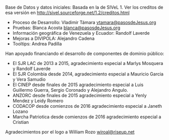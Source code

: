 
Base de Datos y datos iniciales: Basada en la de SIVeL 1. 
Ver los creditos de esa versión en 
	http://sivel.sourceforge.net/1.2/creditos.html

* Proceso de Desarrollo: Vladimir Támara <vtamara@pasosdeJesus.org>
* Pruebas: Blanca Acosta <blanca@pasosdeJesus.org>
* Información geográfica de Venezuela y Ecuador: Randolf Laverde
* Mejoras a DIVIPOLA: Alejandro Cadena
* Tooltips: Andrea Padilla


Han apoyado financiando el desarrollo de componentes de dominio público:
* El SJR LAC de 2013 a 2015, agradecimiento especial a 
	Marlys Mosquera y Randolf Laverde
* El SJR Colombia desde 2014, agradecimiento especial a 
	Mauricio Garcia y Vera Samudio
* El CINEP desde finales de 2015 agradecimiento especial a 
	Luis Guillermo Guerra, Sergio Coronado y Alejandro Angulo.
* ANZORC desde finales de 2015 agradecimiento especial a 
	Yenly Mendez y Leidy Romero
* CODACOP desde comienzos de 2016 agradecimiento especial a 
	Janeth Lozano
* Marcha Patriotica desde comienzos de 2016 agradecimiento especial a 
	Cristian

Agradecimientos por el logo a William Rozo <wiroal@riseup.net>
